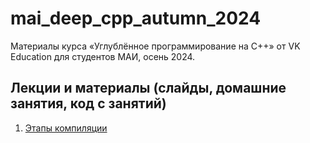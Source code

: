 # mai\_deep\_cpp\_autumn\_2024

Материалы курса «Углублённое программирование на C++» от VK Education для студентов МАИ, осень 2024.

## Лекции и материалы (слайды, домашние занятия, код с занятий)
01. [Этапы компиляции](lesson-01)
